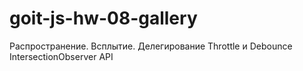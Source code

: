 # goit-js-hw-08-gallery
Распространение. Всплытие. Делегирование Throttle и Debounce IntersectionObserver API
